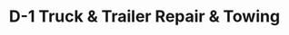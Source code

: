 ---
title: "D-1 Truck & Trailer Repair & Towing"
url: /francesville/d-1-truck-and-trailer-repair-and-towing/
shop: car repair
---